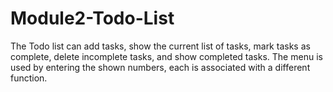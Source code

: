 # Module2-Todo-List

The Todo list can add tasks, show the current list of tasks, mark tasks as complete, delete incomplete tasks, and show completed tasks. The menu is used by entering the shown numbers, each is associated with a different function.
